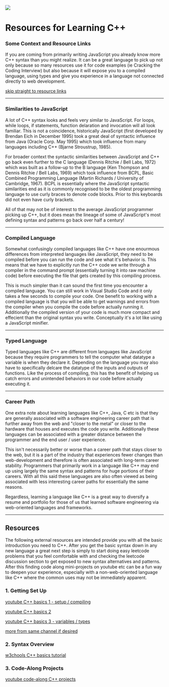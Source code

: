 <!-- ![computa](https://external-content.duckduckgo.com/iu/?u=http%3A%2F%2Fwww.reactiongifs.com%2Fr%2Fmnytu.gif&f=1&nofb=1) -->
<!-- ![boomsters](https://viralviralvideos.com/wp-content/uploads/meme/2014/03/GIF-That-awkward-moment-when-you-use-Google-to-search-for-Google.gif) -->
<!-- ![hackathon](https://i.giphy.com/media/HwOmxUKFFNEwU/giphy.webp) -->
<!-- ![](http://s3.amazonaws.com/images.seroundtable.com/google-my-business-photos-animated-1570448884.gif) -->
<!-- ![](https://i.giphy.com/media/j0vSKwKrlJiKwjfH7Z/giphy.webp) -->
<!-- ![](https://i.giphy.com/media/yR4xZagT71AAM/giphy.webp) -->
![](https://cdn-images-1.medium.com/max/1600/1*v0MXo7H7LEDpqJvtZMXAVw.gif)

# Resources for Learning C++

### Some Context and Resource Links

If you are coming from primarily writing JavaScript you already know more C++ syntax than you might realize. It can be a great language to pick up not only because so many resources use it for code examples (ie Cracking the Coding Interview) but also because it will expose you to a compiled language, using types and give you experience in a language not connected directly to web development.

[skip straight to resource links](#links)

---

### Similarities to JavaScript

A lot of C++ syntax looks and feels very similar to JavaScript. For loops, while loops, if statements, function delaration and invocation will all look familiar. This is not a coincidence, historically JavaScript (first developed by Brendan Eich in December 1995) took a great deal of syntactic influence from Java (Oracle Corp. May 1995) which took influence from many languages including C++ (Bjarne Stroustrup, 1985). 

For broader context the syntactic similarities between JavaScript and C++ go back even further to the C language (Dennis Ritchie / Bell Labs, 1972) which was built as a follow-up to the B language (Ken Thompson and Dennis Ritchie / Bell Labs, 1969) which took influence from BCPL, Basic Combined Programming Language (Martin Richards / University of Cambridge, 1967). BCPL is essentially where the JavaScript syntactic similarities end as it is commonly recognised to be the oldest programming language to use curly braces to denote code blocks. Prior to this keyboards did not even have curly brackets. 

All of that may not be of interest to the average JavaScript programmer picking up C++, but it does mean the lineage of some of JavaScript's most defining syntax and patterns go back over half a century!

--- 

### Compiled Language

Somewhat confusingly compiled languages like C++ have one enourmous differences from interpreted languages like JavaScript, they need to be compiled before you can run the code and see what it's behavior is. This means that we have to explicitly run the C++ code we write through a compiler in the command prompt (essentially turning it into raw machine code) before executing the file that gets created by this compiling process. 

This is much simpler than it can sound the first time you encounter a compiled language. You can still work in Visual Studio Code and it only takes a few seconds to compile your code. One benefit to working with a compiled language is that you will be able to get warnings and errors from the compiler when you compile the code before actually running it. Additionally the compiled version of your code is much more compact and effecient than the original syntax you write. Conceptually it's a lot like using a JavaScript minifier.

---

### Typed Language

Typed languages like C++ are different from languages like JavaScript because they require programmers to tell the computer what datatype a variable is when they declare it. Depending on the language you may also have to specifically delcare the datatype of the inputs and outputs of functions. Like the process of compiling, this has the benefit of helping us catch errors and unintended behaviors in our code before actually executing it.

---

### Career Path

One extra note about learning languages like C++, Java, C etc is that they are generally associated with a software engineering career path that is further away from the web and "closer to the metal" or closer to the hardware that houses and executes the code you write. Additionally these languages can be associated with a greater distance between the programmer and the end user / user experience. 

This isn't necessarily better or worse than a career path that stays closer to the web, but it is a part of the industry that experiences fewer changes than web-development and therefore is often associated with long-term career stability. Programmers that primarily work in a language like C++ may end up using largely the same syntax and patterns for huge portions of their careers. With all this said these languages are also often viewed as being associated with less interesting career paths for essentially the same reasons. 

Regardless, learning a language like C++ is a great way to diversify a resume and portfolio for those of us that learned software engineering via web-oriented languages and frameworks.

---

<a name="links">
  
## Resources

The following external resources are intended provide you with all the basic introduction you need to C++. After you get the basic syntax down in any new language a great next step is simply to start doing easy leetcode problems that you feel comfortable with and checking the leetcode discussion section to get exposed to new syntax alternatives and patterns. After this finding code along mini-projects on youtube etc can be a fun way to deepen your experience, especially with a non-web-oriented language like C++ where the common uses may not be immediately apparent.

### 1. Getting Set Up

[youtube C++ basics 1 - setup / compiling](https://www.youtube.com/watch?v=lPd13fsU-CQ)
  
[youtube C++ basics 2](https://www.youtube.com/watch?v=ckbfOdMhZls)

[youtube C++ basics 3 - variables / types](https://www.youtube.com/watch?v=zgutFVxOlTY)
  
[more from same channel if desired](https://www.youtube.com/playlist?list=PLzMcBGfZo4-lmGC8VW0iu6qfMHjy7gLQ3)

### 2. Syntax Overview

[w3chools C++ basics tutorial](https://www.w3schools.com/cpp/default.asp)

### 3. Code-Along Projects

[youtube code-along C++ projects](https://www.youtube.com/playlist?list=PLrOv9FMX8xJE8NgepZR1etrsU63fDDGxO)
